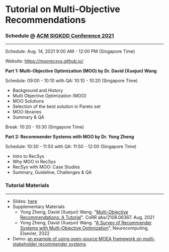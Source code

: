 # Tutorial on Multi-Objective Recommendations

### Schedule @ [ACM SIGKDD Conference 2021](https://kdd.org/kdd2021/)
-------------------
Schedule: Aug. 14, 2021 9:00 AM - 12:00 PM (Singapore Time)

Website: https://moorecsys.github.io/

**Part 1: Multi-Objective Optimization (MOO) by Dr. David (Xuejun) Wang**

Schedule: 09:00 - 10:10 with QA: 10:10 - 10:20 (Singapore Time)

* Background and History
* Multi Objective Optimization (MOO)
* MOO Solutions
* Selection of the best solution in Pareto set
* MOO libraries
* Summary & QA

Break: 10:20 - 10:30 (Singapore Time)

**Part 2: Recommender Systems with MOO by Dr. Yong Zheng**

Schedule: 10:30 - 11:50 with QA: 11:50 - 12:00 (Singapore Time)

* Intro to RecSys
* Why MOO in RecSys
* RecSys with MOO: Case Studies
* Summary, Guideline, Challenges & QA

### Tutorial Materials
-------------------
* Slides: [here](https://github.com/moorecsys/moorecsys.github.io/tree/main/Slides%40KDD2021) 
* Supplementary Materials
  * Yong Zheng, David (Xuejun) Wang. "[Multi-Objective Recommendations: A Tutorial](https://arxiv.org/abs/2108.06367)". CoRR abs/2108.06367. Aug, 2021
  * Yong Zheng, David (Xuejun) Wang. "[A Survey of Recommender Systems with Multi-Objective Optimization](https://www.sciencedirect.com/science/article/pii/S0925231221017185)", Neurocomputing, Elsevier, 2022
* Demo: [an example of using open-source MOEA framework on multi-stakeholder recommender systems](https://github.com/irecsys/Tutorial_MSRS)

